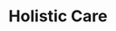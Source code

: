 ---
layout: more
permalink: "/modules/person-centered-care/holistic/"
title: Holistic Care
id: holistic

sections:
  - section:

    - part: full
      title: Holistic Assessment
      text: "Part of person centred care is assessing the person as a whole.  This includes not only assessing them physically but all aspects including:"

    - part: full
      circles:
        - Emotional: modules/pcc/topic/holistic/emotion.png
        - Spiritual: modules/pcc/topic/holistic/spiritual.png
        - Cultural: modules/pcc/topic/holistic/cultural.png
        - Cognitive: modules/pcc/topic/holistic/cognitive.png
        - Development: modules/pcc/topic/holistic/deleopment.png
        - Environmental: modules/pcc/topic/holistic/enviromental.png
        - Social: modules/pcc/topic/holistic/social.png

    - part: half
      sub-title: Self Reflection
      text: Reflect on a time in your personal life or that of someone close to you when a health care professional did not use a whole person approach.

    - part: half
      spacer-title: Reflection
      questions: ['How did you feel?', 'What were the ramifications?']

  
  - section:

    - part: half
      title: Cultural Connection
      text: Being culturally connected is also part of person centred care. It helps health professionals establish cross cultural skills to work with diverse clients.
      sub-title: Personal Reflection
      text-2: Watch the video and complete the resource to reflect on a time in your practice when you had to adapt to be more culturally connected.

    - part: half
      youtube: https://www.youtube.com/embed/xw9BBb8LhYw


  - section:

    - part: half
      title: Caregiver Burnout
      text: Caregivers are an important part of the team when caring for home health clients. In addition to providing care to their loved ones, some may work full-time, have families of their own or are trying to manage their own health challenges. This can lead to feelings of being stressed and over-whelmed. Indicate with an X in the box signs of caregiver burn out.

    - part: half
      title: Action
      text: Select the correct answers
      quiz-multiple-select:
        - question: "Caregivers can experience:"
        - feedback: ['Incorrect', 'You were right, but there are more...', 'You got them all!']

        - true: Changes in sleep pattersn
        - true: Increased irritability and moodiness
        - true: Changed in appetite / weight
        - true: Reduced enjoyment in usual activities
        - true: Changes in physical health


---